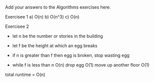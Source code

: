 Add your answers to the Algorithms exercises here.

Exercisee 1
a) O(n)
b) O(n^3)
c) O(n)

Exercisee 2

- let n be the number or stories in the building
- let f be the height at which an egg breaks
- if n is greater than f then egg is broken, stop wasting egg

- while f is less than n O(n)
  drop egg O(1)
  move up another floor O(1)

total runtime = O(n)
